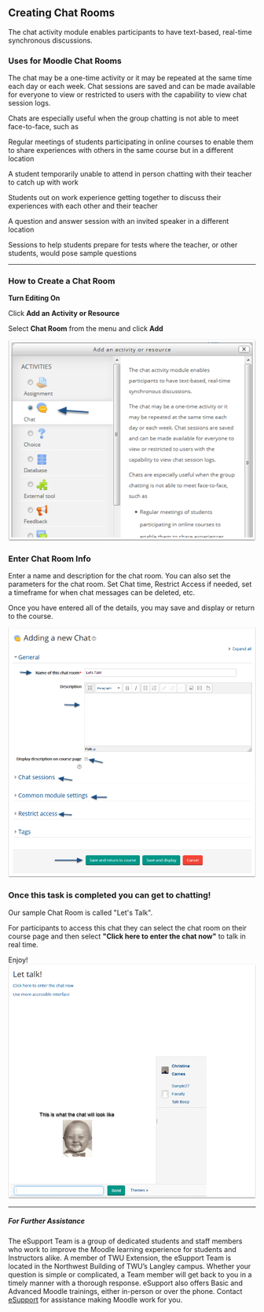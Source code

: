 ## Creating Chat Rooms 

The chat activity module enables participants to have text-based, real-time synchronous discussions.

### Uses for Moodle Chat Rooms

The chat may be a one-time activity or it may be repeated at the same time each day or each week. Chat sessions are saved and can be made available for everyone to view or restricted to users with the capability to view chat session logs.

Chats are especially useful when the group chatting is not able to meet face-to-face, such as

Regular meetings of students participating in online courses to enable them to share experiences with others in the same course but in a different location

A student temporarily unable to attend in person chatting with their teacher to catch up with work

Students out on work experience getting together to discuss their experiences with each other and their teacher

A question and answer session with an invited speaker in a different location

Sessions to help students prepare for tests where the teacher, or other students, would pose sample questions

---

### How to Create a Chat Room

**Turn Editing On**

Click **Add an Activity or Resource**

Select **Chat Room** from the menu and click **Add**

![](/assets/how-to-create-a-chat-room.png)

  


### Enter Chat Room Info

Enter a name and description for the chat room. You can also set the parameters for the chat room. Set Chat time, Restrict Access if needed, set a timeframe for when chat messages can be deleted, etc.

Once you have entered all of the details, you may save and display or return to the course. 

![](/assets/enter-chat-room-info.png)

  

###  

### Once this task is completed you can get to chatting!

Our sample Chat Room is called "Let's Talk".

For participants to access this chat they can select the chat room on their course page and then select **"Click here to enter the chat now"** to talk in real time.

Enjoy!
![](/assets/once-this-task-is-completed-you-can-get-to-chatting-.png)

  ---
##### For Further Assistance

The eSupport Team is a group of dedicated students and staff members who work to improve the Moodle learning experience for students and Instructors alike. A member of TWU Extension, the eSupport Team is located in the Northwest Building of TWU’s Langley campus. Whether your question is simple or complicated, a Team member will get back to you in a timely manner with a thorough response. eSupport also offers Basic and Advanced Moodle trainings, either in-person or over the phone. Contact [eSupport](https://trinitywestern.teamdynamix.com/TDClient/Requests/ServiceDet?ID=16141) for assistance making Moodle work for you.

